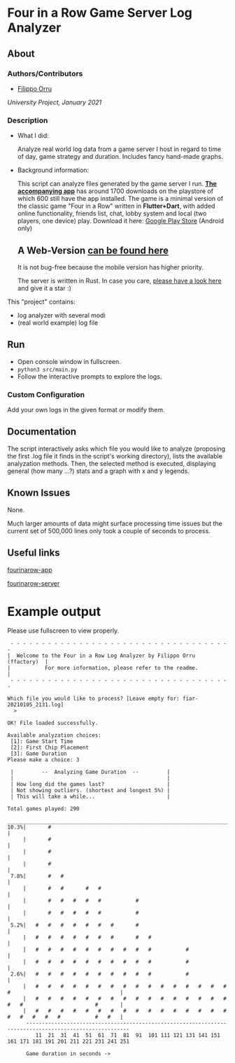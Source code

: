 # Four in a Row Game Server Log Analyzer

## About
### Authors/Contributors
* [Filippo Orru](https://github.com/ffactory-ofcl)

*University Project, January 2021*

### Description
- What I did:

  Analyze real world log data from a game server I host in regard to time of day, game strategy and duration. Includes fancy hand-made graphs.

- Background information:

  This script can analyze files generated by the game server I run. **[The accompanying app](https://github.com/ffactory-ofcl/fourinarow-app)** has around 1700 downloads on the playstore of which 600 still have the app installed. The game is a minimal version of the classic game "Four in a Row" written in **Flutter+Dart**, with added online functionality, friends list, chat, lobby system and local (two players, one device) play. Download it here: [Google Play Store](https://play.google.com/store/apps/details?id=ml.fourinarow) (Android only)

  ## **A Web-Version [can be found here](https://play.fourinarow.ml/)**
  It is not bug-free because the mobile version has higher priority.

  The server is written in Rust. In case you care, [please have a look here](https://github.com/ffactory-ofcl/fourinarow-server) and give it a star :)


This "project" contains:
* log analyzer with several modi
* (real world example) log file

## Run
- Open console window in fullscreen. 
- `python3 src/main.py`
- Follow the interactive prompts to explore the logs.

### Custom Configuration
Add your own logs in the given format or modify them.

## Documentation
The script interactively asks which file you would like to analyze (proposing the first .log file it finds in the script's working directory), lists the available analyzation methods. Then, the selected method is executed, displaying general (how many ...?) stats and a graph with x and y legends.

## Known Issues
None.

Much larger amounts of data might surface processing time issues but the current set of 500,000 lines only took a couple of seconds to process.

## Useful links
[fourinarow-app](https://github.com/ffactory-ofcl/fourinarow-app)

[fourinarow-server](https://github.com/ffactory-ofcl/fourinarow-server)

# Example output
Please use fullscreen to view properly.
```
 - - - - - - - - - - - - - - - - - - - - - - - - - - - - - - - - - - - -
|  Welcome to the Four in a Row Log Analyzer by Filippo Orru (ffactory)  |
|           For more information, please refer to the readme.            |
 - - - - - - - - - - - - - - - - - - - - - - - - - - - - - - - - - - - -

Which file you would like to process? [Leave empty for: fiar-20210105_2131.log]
  > 

OK! File loaded successfully.

Available analyzation choices:
 [1]: Game Start Time
 [2]: First Chip Placement
 [3]: Game Duration
Please make a choice: 3

 |         --  Analyzing Game Duration  --         |
 |                                                 |
 | How long did the games last?                    |
 | Not showing outliers. (shortest and longest 5%) |
 | This will take a while...                       |

Total games played: 290
      _______________________________________________________________________________________________________
10.3%|       #                                                                                               |
     |       #                                                                                               |
     |       #                                                                                               |
     |       #                                                                                               |
 7.8%|       #   #                                                                                           |
     |       #   #       #   #                                                                               |
     |       #   #   #   #   #           #                                                                   |
     |       #   #   #   #   #           #                                                                   |
 5.2%|   #   #   #   #   #   #   #       #                                                                   |
     |   #   #   #   #   #   #   #       #   #                                                               |
     |   #   #   #   #   #   #   #   #   #   #           #                                                   |
     |   #   #   #   #   #   #   #   #   #   #           #                                                   |
 2.6%|   #   #   #   #   #   #   #   #   #   #           #                                                   |
     |   #   #   #   #   #   #   #   #   #   #   #   #   #   #   #   #   #                                   |
     |   #   #   #   #   #   #   #   #   #   #   #   #   #   #   #   #   #   #                       #       |
     |   #   #   #   #   #   #   #   #   #   #   #   #   #   #   #   #   #   #   #   #   #           #   #   |
      -------------------------------------------------------------------------------------------------------
         11  21  31  41  51  61  71  81  91  101 111 121 131 141 151 161 171 181 191 201 211 221 231 241 251 

      Game duration in seconds ->
```